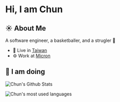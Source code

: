# Hi, I am Chun


## :sunny: About Me


A software engineer, a basketballer, and a strugler :turtle: 

- :house_with_garden: Live in [Taiwan](https://en.wikipedia.org/wiki/Taiwan)
- :gear: Work at [Micron](https://www.micron.com)

## :wrench: I am doing

![Chun's Github Stats](https://github-readme-stats.vercel.app/api?username=ccHSU13&show_icons=true&theme=github_dark&count_private=true&line_height=30&hide_title=true)

![Chun's most used languages](https://github-readme-stats.vercel.app/api/top-langs/?username=ccHSU13&hide=html,scss,css&layout=compact&theme=github_dark&hide_title=true)



<!--
**ccHSU13/ccHSU13** is a ✨ _special_ ✨ repository because its `README.md` (this file) appears on your GitHub profile.

Here are some ideas to get you started:

- 🔭 I’m currently working on ...
- 🌱 I’m currently learning ...
- 👯 I’m looking to collaborate on ...
- 🤔 I’m looking for help with ...
- 💬 Ask me about ...
- 📫 How to reach me: ...
- 😄 Pronouns: ...
- ⚡ Fun fact: ...
-->
